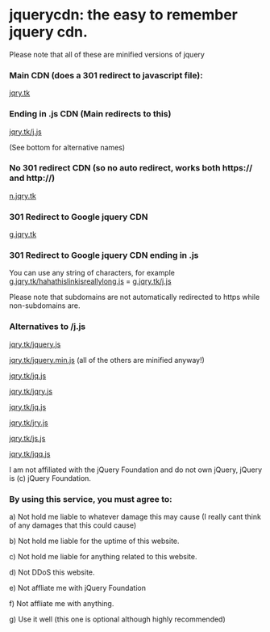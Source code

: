 # jquerycdn: the easy to remember jquery cdn.
Please note that all of these are minified versions of jquery

### Main CDN (does a 301 redirect to javascript file):

[jqry.tk](https://jqry.tk)

### Ending in .js CDN (Main redirects to this)

[jqry.tk/j.js](https://jqry.tk/j.js)

(See bottom for alternative names)

### No 301 redirect CDN (so no auto redirect, works both https:// and http://)

[n.jqry.tk](http://n.jqry.tk)

### 301 Redirect to Google jquery CDN

[g.jqry.tk](https://g.jqry.tk)

### 301 Redirect to Google jquery CDN ending in .js

You can use any string of characters, for example [g.jqry.tk/hahathislinkisreallylong.js](https://g.jqry.tk/hahathislinkisreallylong.js) = [g.jqry.tk/j.js](https://g.jqry.tk/j.js)

Please note that subdomains are not automatically redirected to https while non-subdomains are.

### Alternatives to /j.js

[jqry.tk/jquery.js](https://jqry.tk/jquery.js)

[jqry.tk/jquery.min.js](https://jqry.tk/jquery.min.js) (all of the others are minified anyway!)

[jqry.tk/jq.js](https://jqry.tk/jq.js)

[jqry.tk/jqry.js](https://jqry.tk/jqry.js)

[jqry.tk/jq.js](https://jqry.tk/jq.js)

[jqry.tk/jry.js](https://jqry.tk/jry.js)

[jqry.tk/js.js](https://jqry.tk/js.js)

[jqry.tk/jqq.js](https://jqry.tk/jqq.js)

I am not affiliated with the jQuery Foundation and do not own jQuery, jQuery is (c) jQuery Foundation.

### By using this service, you must agree to:

a) Not hold me liable to whatever damage this may cause (I really cant think of any damages that this could cause)

b) Not hold me liable for the uptime of this website.

c) Not hold me liable for anything related to this website.

d) Not DDoS this website.

e) Not affliate me with jQuery Foundation

f) Not affliate me with anything.

g) Use it well (this one is optional although highly recommended)
